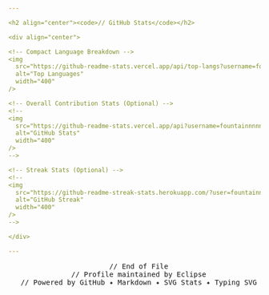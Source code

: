 ```yaml
---

<h2 align="center"><code>// GitHub Stats</code></h2>

<div align="center">

<!-- Compact Language Breakdown -->
<img 
  src="https://github-readme-stats.vercel.app/api/top-langs?username=fountainnnnn&show_icons=true&locale=en&layout=compact&theme=tokyonight&hide_border=true" 
  alt="Top Languages" 
  width="400" 
/>

<!-- Overall Contribution Stats (Optional) -->
<!--
<img 
  src="https://github-readme-stats.vercel.app/api?username=fountainnnnn&show_icons=true&theme=tokyonight&hide_border=true&hide=stars&count_private=true" 
  alt="GitHub Stats" 
  width="400" 
/>
-->

<!-- Streak Stats (Optional) -->
<!--
<img 
  src="https://github-readme-streak-stats.herokuapp.com/?user=fountainnnnn&theme=tokyonight&hide_border=true" 
  alt="GitHub Streak" 
  width="400" 
/>
-->

</div>

---
```


<pre align="center">
  // End of File
  // Profile maintained by Eclipse
  // Powered by GitHub ✦ Markdown ✦ SVG Stats ✦ Typing SVG
</pre>
